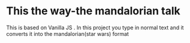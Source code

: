 # This the way-the mandalorian talk
 This is based on Vanilla JS . In this project you type in normal text and it converts it into the mandalorian(star wars) format
